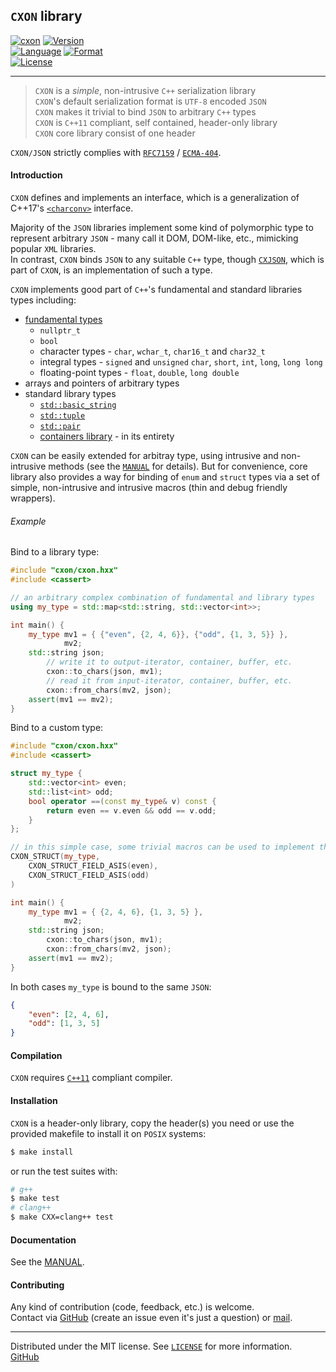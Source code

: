 ## `CXON` library

[![cxon][url-cxon-image]](https://github.com/libcxon/cxon)
[![Version][url-version-image]](https://github.com/libcxon/cxon)  
[![Language][url-language-image]](https://isocpp.org/wiki/faq/cpp11)
[![Format][url-format-image]](http://json.org)  
[![License][url-license-image]](LICENSE)

--------------------------------------------------------------------------------

> `CXON` is a _simple_, non-intrusive `C++` serialization library  
> `CXON`'s default serialization format is `UTF-8` encoded `JSON`  
> `CXON` makes it trivial to bind `JSON` to arbitrary `C++` types  
> `CXON` is `C++11` compliant, self contained, header-only library  
> `CXON` core library consist of one header

`CXON/JSON` strictly complies with [`RFC7159`](https://www.ietf.org/rfc/rfc7159.txt) / [`ECMA-404`](http://www.ecma-international.org/publications/files/ECMA-ST/ECMA-404.pdf).

#### Introduction

`CXON` defines and implements an interface, which is a generalization of C++17's
[`<charconv>`][url-cpp-charconv] interface.

Majority of the `JSON` libraries implement some kind of polymorphic type to represent arbitrary
`JSON` - many call it DOM, DOM-like, etc., mimicking popular `XML` libraries.  
In contrast, `CXON` binds `JSON` to any suitable `C++` type, though [`CXJSON`](cxjson/README.md),
which is part of `CXON`, is an implementation of such a type.

`CXON` implements good part of `C++`'s fundamental and standard libraries types including:

- [fundamental types][url-cpp-fund-types]
    - `nullptr_t`
    - `bool`
    - character types - `char`, `wchar_t`, `char16_t` and `char32_t`
    - integral types - `signed` and `unsigned` `char`, `short`, `int`, `long`, `long long`
    - floating-point types - `float`, `double`, `long double`
- arrays and pointers of arbitrary types
- standard library types
    - [`std::basic_string`][url-cpp-bstr]
    - [`std::tuple`][url-cpp-tuple]
    - [`std::pair`][url-cpp-pair]
    - [containers library][url-cpp-container] - in its entirety

`CXON` can be easily extended for arbitray type, using intrusive and non-intrusive methods
(see the [`MANUAL`](MANUAL.md#implemanetation-bridge) for details). But for convenience,
core library also provides a way for binding of `enum` and `struct` types via a set of simple,
non-intrusive and intrusive macros (thin and debug friendly wrappers).

###### Example

Bind to a library type:

``` c++
#include "cxon/cxon.hxx"
#include <cassert>

// an arbitrary complex combination of fundamental and library types
using my_type = std::map<std::string, std::vector<int>>;

int main() {
    my_type mv1 = { {"even", {2, 4, 6}}, {"odd", {1, 3, 5}} },
            mv2;
    std::string json;
        // write it to output-iterator, container, buffer, etc.
        cxon::to_chars(json, mv1);
        // read it from input-iterator, container, buffer, etc.
        cxon::from_chars(mv2, json);
    assert(mv1 == mv2);
}
```

Bind to a custom type:

``` c++
#include "cxon/cxon.hxx"
#include <cassert>

struct my_type {
    std::vector<int> even;
    std::list<int> odd;
    bool operator ==(const my_type& v) const {
        return even == v.even && odd == v.odd;
    }
};

// in this simple case, some trivial macros can be used to implement the type for CXON
CXON_STRUCT(my_type,
    CXON_STRUCT_FIELD_ASIS(even),
    CXON_STRUCT_FIELD_ASIS(odd)
)

int main() {
    my_type mv1 = { {2, 4, 6}, {1, 3, 5} },
            mv2;
    std::string json;
        cxon::to_chars(json, mv1);
        cxon::from_chars(mv2, json);
    assert(mv1 == mv2);
}
```

In both cases `my_type` is bound to the same `JSON`:

``` json
{
    "even": [2, 4, 6],
    "odd": [1, 3, 5]
}
```

#### Compilation

`CXON` requires [`C++11`][url-cpp-comp-support] compliant compiler.

#### Installation

`CXON` is a header-only library, copy the header(s) you need or use
the provided makefile to install it on `POSIX` systems:

``` bash
$ make install
```

or run the test suites with:

``` bash
# g++
$ make test
# clang++
$ make CXX=clang++ test
```

#### Documentation

See the [MANUAL](MANUAL.md).

#### Contributing

Any kind of contribution (code, feedback, etc.) is welcome.  
Contact via [GitHub][url-github] (create an issue even it's just a question) or
[mail](mailto:oknenavin@outlook.com).

--------------------------------------------------------------------------------
Distributed under the MIT license. See [`LICENSE`](LICENSE) for more information.  
[GitHub](https://github.com/oknenavin/cxon)  


<!-- links -->
[url-cxon-image]: https://img.shields.io/badge/lib-CXON-608060.svg?style=plastic
[url-github]: https://github.com/oknenavin/cxon
[url-version-image]: https://img.shields.io/badge/version-0.42.0-608060.svg?style=plastic
[url-language-image]: https://img.shields.io/badge/language-C++11-608060.svg?style=plastic&logo=C%2B%2B
[url-format-image]: https://img.shields.io/badge/language-JSON-608060.svg?style=plastic&logo=JSON
[url-license-image]: https://img.shields.io/badge/license-MIT-608060.svg?style=plastic
[url-cpp-charconv]: https://en.cppreference.com/mwiki/index.php?title=cpp/header/charconv&oldid=105120
[url-cpp-comp-support]: https://en.cppreference.com/mwiki/index.php?title=cpp/compiler_support&oldid=108771
[url-cpp-fund-types]: https://en.cppreference.com/mwiki/index.php?title=cpp/language/types&oldid=108124
[url-cpp-bstr]: https://en.cppreference.com/mwiki/index.php?title=cpp/string/basic_string&oldid=107637
[url-cpp-tuple]: https://en.cppreference.com/mwiki/index.php?title=cpp/utility/tuple&oldid=108562
[url-cpp-pair]: https://en.cppreference.com/mwiki/index.php?title=cpp/utility/pair&oldid=92191
[url-cpp-container]: https://en.cppreference.com/mwiki/index.php?title=cpp/container&oldid=105942
